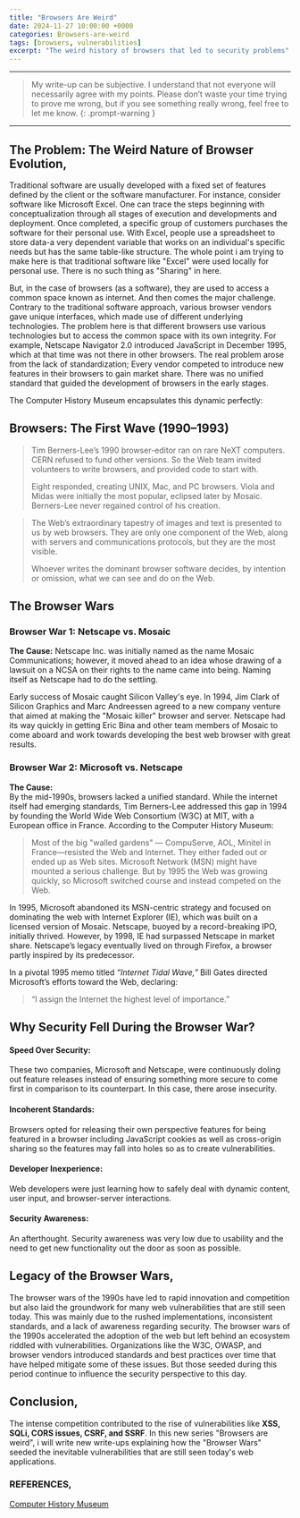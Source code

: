 ```yaml
---
title: "Browsers Are Weird"
date: 2024-11-27 10:00:00 +0000
categories: Browsers-are-weird
tags: [browsers, vulnerabilities]
excerpt: "The weird history of browsers that led to security problems"
---
```


---

> My write-up can be subjective. I understand that not everyone will necessarily agree with my points. Please don’t waste your time trying to prove me wrong, but if you see something really wrong, feel free to let me know.
> {: .prompt-warning }

---

## The Problem: The Weird Nature of Browser Evolution,

Traditional software are usually developed with a fixed set of features defined by the client or the software manufacturer. For instance, consider software like Microsoft Excel. One can trace the steps beginning with conceptualization through all stages of execution and developments and deployment. Once completed, a specific group of customers purchases the software for their personal use. With Excel, people use a spreadsheet to store data-a very dependent variable that works on an individual's specific needs but has the same table-like structure. The whole point i am trying to make here is that traditional software like "Excel" were used locally for personal use.
There is no such thing as "Sharing" in here.

But, in the case of browsers (as a software), they are used to access a common space known as internet. And then comes the major challenge. Contrary to the traditional software approach, various browser vendors gave unique interfaces, which made use of different underlying technologies. The problem here is that different browsers use various technologies but to access the common space with its own integrity. For example, Netscape Navigator 2.0 introduced JavaScript in December 1995, which at that time was not there in other browsers. The real problem arose from the lack of standardization; Every vendor competed to introduce new features in their browsers to gain market share. There was no unified standard that guided the development of browsers in the early stages.

The Computer History Museum encapsulates this dynamic perfectly:

## Browsers: The First Wave (1990–1993)

> Tim Berners-Lee’s 1990 browser-editor ran on rare NeXT computers. CERN refused to fund other versions. So the Web team invited volunteers to write browsers, and provided code to start with.
>
> Eight responded, creating UNIX, Mac, and PC browsers. Viola and Midas were initially the most popular, eclipsed later by Mosaic. Berners-Lee never regained control of his creation.

> The Web’s extraordinary tapestry of images and text is presented to us by web browsers. They are only one component of the Web, along with servers and communications protocols, but they are the most visible.
>
> Whoever writes the dominant browser software decides, by intention or omission, what we can see and do on the Web.

## The Browser Wars

### Browser War 1: Netscape vs. Mosaic

**The Cause:**
Netscape Inc. was initially named as the name Mosaic Communications; however, it moved ahead to an idea whose drawing of a lawsuit on a NCSA on their rights to the name came into being. Naming itself as Netscape had to do the settling.

Early success of Mosaic caught Silicon Valley's eye. In 1994, Jim Clark of Silicon Graphics and Marc Andreessen agreed to a new company venture that aimed at making the "Mosaic killer" browser and server. Netscape had its way quickly in getting Eric Bina and other team members of Mosaic to come aboard and work towards developing the best web browser with great results.

### Browser War 2: Microsoft vs. Netscape

**The Cause:**  
By the mid-1990s, browsers lacked a unified standard. While the internet itself had emerging standards, Tim Berners-Lee addressed this gap in 1994 by founding the World Wide Web Consortium (W3C) at MIT, with a European office in France. According to the Computer History Museum:

> Most of the big "walled gardens" — CompuServe, AOL, Minitel in France—resisted the Web and Internet. They either faded out or ended up as Web sites. Microsoft Network (MSN) might have mounted a serious challenge. But by 1995 the Web was growing quickly, so Microsoft switched course and instead competed on the Web.

In 1995, Microsoft abandoned its MSN-centric strategy and focused on dominating the web with Internet Explorer (IE), which was built on a licensed version of Mosaic. Netscape, buoyed by a record-breaking IPO, initially thrived. However, by 1998, IE had surpassed Netscape in market share. Netscape’s legacy eventually lived on through Firefox, a browser partly inspired by its predecessor.

In a pivotal 1995 memo titled _“Internet Tidal Wave,”_ Bill Gates directed Microsoft’s efforts toward the Web, declaring:

> “I assign the Internet the highest level of importance.”

## Why Security Fell During the Browser War?

#### Speed Over Security:

These two companies, Microsoft and Netscape, were continuously doling out feature releases instead of ensuring something more secure to come first in comparison to its counterpart. In this case, there arose insecurity.

#### Incoherent Standards:

Browsers opted for releasing their own perspective features for being featured in a browser including JavaScript cookies as well as cross-origin sharing so the features may fall into holes so as to create vulnerabilities.

#### Developer Inexperience:

Web developers were just learning how to safely deal with dynamic content, user input, and browser-server interactions.

#### Security Awareness:

An afterthought. Security awareness was very low due to usability and the need to get new functionality out the door as soon as possible.

## Legacy of the Browser Wars,

The browser wars of the 1990s have led to rapid innovation and competition but also laid the groundwork for many web vulnerabilities that are still seen today. This was mainly due to the rushed implementations, inconsistent standards, and a lack of awareness regarding security.
The browser wars of the 1990s accelerated the adoption of the web but left behind an ecosystem riddled with vulnerabilities. Organizations like the W3C, OWASP, and browser vendors introduced standards and best practices over time that have helped mitigate some of these issues. But those seeded during this period continue to influence the security perspective to this day.

## Conclusion,

The intense competition contributed to the rise of vulnerabilities like **XSS, SQLi, CORS issues, CSRF, and SSRF**. In this new series "Browsers are weird", i will write new write-ups explaining how the "Browser Wars" seeded the inevitable vulnerabilities that are still seen today's web applications.

### REFERENCES,

[Computer History Museum](https://www.computerhistory.org/revolution/the-web/20/389)
